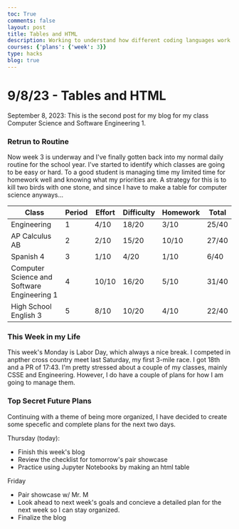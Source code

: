 ```yaml
---
toc: True
comments: false
layout: post
title: Tables and HTML
description: Working to understand how different coding languages work.
courses: {'plans': {'week': 3}}
type: hacks
blog: true
---
```


# 9/8/23 - Tables and HTML
September 8, 2023: This is the second post for my blog for my class Computer Science and Software Engineering 1.

### Retrun to Routine
Now week 3 is underway and I've finally gotten back into my normal daily routine for the school year. I've started to identify which classes are going to be easy or hard. To a good student is managing time my limited time for homework well and knowing what my priorities are. A strategy for this is to kill two birds with one stone, and since I have to make a table for computer science anyways...

| Class | Period | Effort | Difficulty | Homework | Total |
|-------|--------|--------|------------|----------|-------|
| Engineering | 1 | 4/10 | 18/20 | 3/10 | 25/40 |
| AP Calculus AB | 2 | 2/10 | 15/20 | 10/10 | 27/40 |
| Spanish 4 | 3 | 1/10 | 4/20 | 1/10 | 6/40 |
| Computer Science and Software Engineering 1 | 4 | 10/10 | 16/20 | 5/10 | 31/40 |
| High School English 3 | 5 | 8/10 | 10/20 | 4/10 | 22/40 |

### This Week in my Life
This week's Monday is Labor Day, which always a nice break. I competed in anpther cross country meet last Saturday, my first 3-mile race. I got 18th and a PR of 17:43. I'm pretty stressed about a couple of my classes, mainly CSSE and Engineering. However, I do have a couple of plans for how I am going to manage them.

### Top Secret Future Plans
Continuing with a theme of being more organized, I have decided to create some specefic and complete plans for the next two days.

Thursday (today):
- Finish this week's blog
- Review the checklist for tomorrow's pair showcase
- Practice using Jupyter Notebooks by making an html table

Friday
- Pair showcase w/ Mr. M
- Look ahead to next week's goals and concieve a detailed plan for the next week so I can stay organized.
- Finalize the blog
